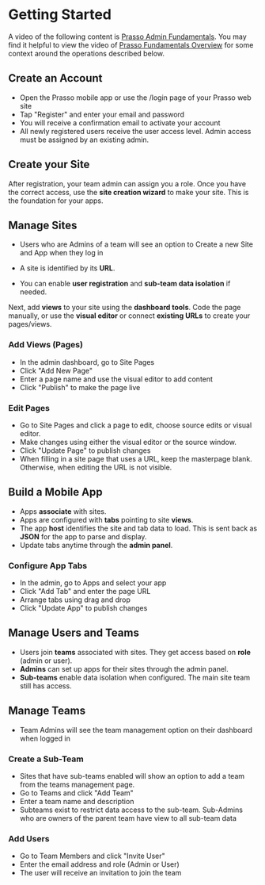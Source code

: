 # Getting Started

A video of the following content is [Prasso Admin Fundamentals](/). 
You may find it helpful to view the video of [Prasso Fundamentals Overview](https://www.youtube.com/watch?v=bBe3Qu7fxeY) for some context around the operations described below.


## Create an Account

- Open the Prasso mobile app or use the /login page of your Prasso web site
- Tap "Register" and enter your email and password
- You will receive a confirmation email to activate your account
- All newly registered users receive the user access level. Admin access must be assigned by an existing admin.

## Create your Site
After registration, your team admin can assign you a role. Once you have the correct access, use the **site creation wizard** to make your site. This is the foundation for your apps.


## Manage Sites

- Users who are Admins of a team will see an option to Create a new Site and App when they log in

- A site is identified by its **URL**.
- You can enable **user registration** and **sub-team data isolation** if needed.

Next, add **views** to your site using the **dashboard tools**. Code the page manually, or use the **visual editor** or connect **existing URLs** to create your pages/views.

### Add Views (Pages)

- In the admin dashboard, go to Site Pages
- Click "Add New Page"
- Enter a page name and use the visual editor to add content
- Click "Publish" to make the page live

### Edit Pages

- Go to Site Pages and click a page to edit, choose source edits or visual editor.
- Make changes using either the visual editor or the source window.
- Click "Update Page" to publish changes
- When filling in a site page that uses a URL, keep the masterpage blank. Otherwise, when editing the URL is not visible. 

## Build a Mobile App

- Apps **associate** with sites. 
- Apps are configured with **tabs** pointing to site **views**.
- The app **host** identifies the site and tab data to load. This is sent back as **JSON** for the app to parse and display.
- Update tabs anytime through the **admin panel**. 


### Configure App Tabs

- In the admin, go to Apps and select your app
- Click "Add Tab" and enter the page URL
- Arrange tabs using drag and drop
- Click "Update App" to publish changes

## Manage Users and Teams

- Users join **teams** associated with sites. They get access based on **role** (admin or user).
- **Admins** can set up apps for their sites through the admin panel.
- **Sub-teams** enable data isolation when configured. The main site team still has access.

## Manage Teams

- Team Admins will see the team management option on their dashboard when logged in

### Create a Sub-Team

- Sites that have sub-teams enabled will show an option to add a team from the teams management page.
- Go to Teams and click "Add Team"
- Enter a team name and description
- Subteams exist to restrict data access to the sub-team. Sub-Admins who are owners of the parent team have view to all sub-team data

### Add Users

- Go to Team Members and click "Invite User"
- Enter the email address and role (Admin or User)
- The user will receive an invitation to join the team